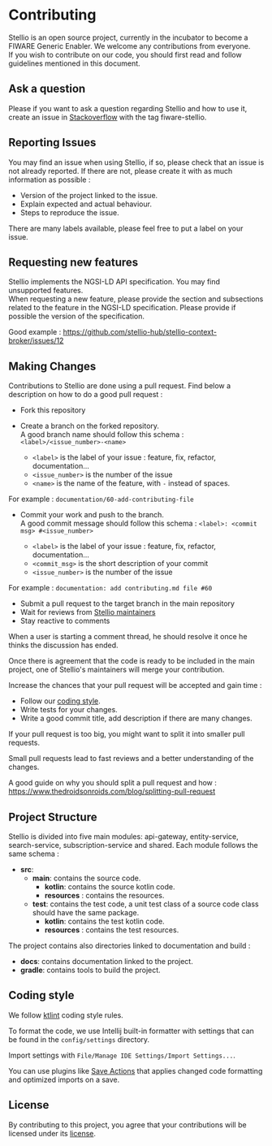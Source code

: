 # Contributing

Stellio is an open source project, currently in the incubator to become a FIWARE Generic Enabler. We welcome any contributions from everyone.  
If you wish to contribute on our code, you should first read and follow guidelines mentioned in this document.

## Ask a question 

Please if you want to ask a question regarding Stellio and how to use it, create an issue
 in [Stackoverflow](https://stackoverflow.com/) with the tag fiware-stellio.

## Reporting Issues

You may find an issue when using Stellio, if so, please check that an issue is not already reported. If there are not, 
please create it with as much information as possible :

- Version of the project linked to the issue.
- Explain expected and actual behaviour.
- Steps to reproduce the issue.

There are many labels available, please feel free to put a label on your issue.

## Requesting new features

Stellio implements the NGSI-LD API specification.  You may find unsupported features.  
When requesting a new feature, please provide the section and subsections related to the feature in the NGSI-LD 
specification. Please provide if possible the version of the specification.

Good example : 
https://github.com/stellio-hub/stellio-context-broker/issues/12

## Making Changes

Contributions to Stellio are done using a pull request. Find below a description on how to do a good pull request :

- Fork this repository
- Create a branch on the forked repository.  
A good branch name should follow this schema : `<label>/<issue_number>-<name>`

    - `<label>` is the label of your issue : feature, fix, refactor, documentation...
    - `<issue_number>` is the number of the issue
    - `<name>` is the name of the feature, with `-` instead of spaces.

For example : `documentation/60-add-contributing-file`

- Commit your work and push to the branch.  
A good commit message should follow this schema : `<label>: <commit msg> #<issue_number>`

    - `<label>` is the label of your issue : feature, fix, refactor, documentation...
    - `<commit_msg>` is the short description of your commit
    - `<issue_number>` is the number of the issue

For example : `documentation: add contributing.md file #60`

- Submit a pull request to the target branch in the main repository
- Wait for reviews from [Stellio maintainers](https://github.com/orgs/stellio-hub/people)
- Stay reactive to comments

When a user is starting a comment thread, he should resolve it once he thinks the discussion has ended.

Once there is agreement that the code is ready to be included in the main project, one of Stellio's
maintainers will merge your contribution.

Increase the chances that your pull request will be accepted and gain time :

- Follow our [coding style](https://github.com/stellio-hub/stellio-context-broker/blob/develop/docs/CONTRIBUTING.md#coding-style).
- Write tests for your changes.
- Write a good commit title, add description if there are many changes.

If your pull request is too big, you might want to split it into smaller pull requests.

Small pull requests lead to fast reviews and a better understanding of the changes.

A good guide on why you should split a pull request and how : https://www.thedroidsonroids.com/blog/splitting-pull-request

## Project Structure

Stellio is divided into five main modules: api-gateway, entity-service, search-service, subscription-service and shared.
Each module follows the same schema :
- **src**:
    - **main**: contains the source code.
        - **kotlin**: contains the source kotlin code.
        - **resources** : contains the resources.
    - **test**: contains the test code, a unit test class of a source code class should have the same package.
        - **kotlin**: contains the test kotlin code.
        - **resources** : contains the test resources.

The project contains also directories linked to documentation and build :

- **docs**: contains documentation linked to the project.
- **gradle**: contains tools to build the project.

## Coding style

We follow [ktlint](https://ktlint.github.io/#rules) coding style rules.

To format the code, we use Intellij built-in formatter with settings that can be found in the `config/settings` directory.

Import settings with `File/Manage IDE Settings/Import Settings...`.

You can use plugins like [Save Actions](https://plugins.jetbrains.com/plugin/7642-save-actions) that applies 
changed code formatting and optimized imports on a save.

## License

By contributing to this project, you agree that your contributions will be
licensed under its [license](LICENSE).
